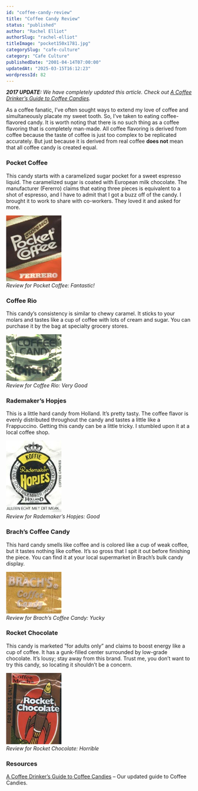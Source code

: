 ```yaml
---
id: "coffee-candy-review"
title: "Coffee Candy Review"
status: "published"
author: "Rachel Elliot"
authorSlug: "rachel-elliot"
titleImage: "pocket150x1781.jpg"
categorySlug: "cafe-culture"
category: "Cafe Culture"
publishedDate: "2001-04-14T07:00:00"
updatedAt: "2025-03-15T16:12:23"
wordpressId: 82
---
```


***2017 UPDATE:** We have completely updated this article. Check out [A Coffee Drinker’s Guide to Coffee Candies](http://ineedcoffee.com/coffee-drinkers-guide-coffee-candies/).* 

As a coffee fanatic, I’ve often sought ways to extend my love of coffee and simultaneously placate my sweet tooth. So, I’ve taken to eating coffee-flavored candy. It is worth noting that there is no such thing as a coffee flavoring that is completely man-made. All coffee flavoring is derived from coffee because the taste of coffee is just too complex to be replicated accurately. But just because it is derived from real coffee **does not** mean that all coffee candy is created equal.

### Pocket Coffee

This candy starts with a caramelized sugar pocket for a sweet espresso liquid. The caramelized sugar is coated with European milk chocolate. The manufacturer (Fererro) claims that eating three pieces is equivalent to a shot of espresso, and I have to admit that I got a buzz off of the candy. I brought it to work to share with co-workers. They loved it and asked for more.

![Pocket Coffee](pocket150x1781.jpg)  
*Review for Pocket Coffee: Fantastic!*

### Coffee Rio

This candy’s consistency is similar to chewy caramel. It sticks to your molars and tastes like a cup of coffee with lots of cream and sugar. You can purchase it by the bag at specialty grocery stores.

![Coffee Rio](rio150x127.jpg)  
*Review for Coffee Rio: Very Good*

### Rademaker’s Hopjes

This is a little hard candy from Holland. It’s pretty tasty. The coffee flavor is evenly distributed throughout the candy and tastes a little like a Frappuccino. Getting this candy can be a little tricky. I stumbled upon it at a local coffee shop.

![Hopjes](hopjes150x194.jpg)  
*Review for Rademaker’s Hopjes: Good*

### Brach’s Coffee Candy

This hard candy smells like coffee and is colored like a cup of weak coffee, but it tastes nothing like coffee. It’s so gross that I spit it out before finishing the piece. You can find it at your local supermarket in Brach’s bulk candy display.

![brach 5](brach150x113.jpg)  
*Review for Brach’s Coffee Candy: Yucky*

### Rocket Chocolate

This candy is marketed “for adults only” and claims to boost energy like a cup of coffee. It has a gunk-filled center surrounded by low-grade chocolate. It’s lousy; stay away from this brand. Trust me, you don’t want to try this candy, so locating it shouldn’t be a concern.

![Rocket Chocolate](rocket150x193.jpg)  
*Review for Rocket Chocolate: Horrible*

### Resources

[A Coffee Drinker’s Guide to Coffee Candies](http://ineedcoffee.com/coffee-drinkers-guide-coffee-candies/) – Our updated guide to Coffee Candies.